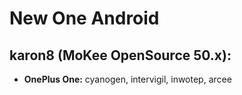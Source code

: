 New One Android
===========

karon8 (MoKee OpenSource 50.x):
-----------------------------
* __OnePlus One:__ cyanogen, intervigil, inwotep, arcee
